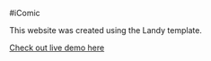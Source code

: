 #iComic

This website was created using the Landy template.

<a href="http://landy.paolotripodi.com" target="blank" alt="landy-demo">Check out live demo here</a>

